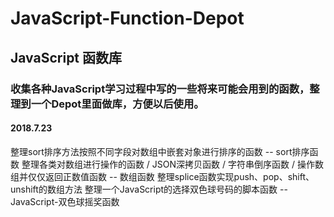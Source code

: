 # JavaScript-Function-Depot
## JavaScript 函数库
### 收集各种JavaScript学习过程中写的一些将来可能会用到的函数，整理到一个Depot里面做库，方便以后使用。
#### 2018.7.23
整理sort排序方法按照不同字段对数组中嵌套对象进行排序的函数  -- sort排序函数
整理各类对数组进行操作的函数 / JSON深拷贝函数 / 字符串倒序函数 / 操作数组并仅仅返回正数值函数 -- 数组函数
整理splice函数实现push、pop、shift、unshift的数组方法
整理一个JavaScript的选择双色球号码的脚本函数  -- JavaScript-双色球摇奖函数
